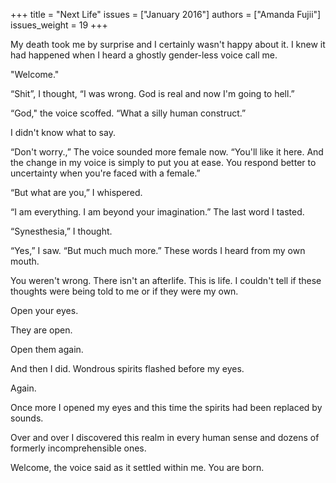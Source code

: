 +++
title = "Next Life"
issues = ["January 2016"]
authors = ["Amanda Fujii"]
issues_weight = 19
+++

My death took me by surprise and I certainly wasn't happy about it. I knew it had happened when I heard a ghostly gender-less voice call me.

"Welcome."

“Shit”, I thought, “I was wrong. God is real and now I'm going to hell.”

“God," the voice scoffed. “What a silly human construct.”

I didn't know what to say.

“Don't worry.,” The voice sounded more female now. “You'll like it here. And the change in my voice is simply to put you at ease. You respond better to uncertainty when you're faced with a female.”

“But what are you,” I whispered.

“I am everything. I am beyond your imagination.” The last word I tasted.

“Synesthesia,” I thought.

“Yes,” I saw. “But much much more.” These words I heard from my own mouth.

You weren't wrong. There isn't an afterlife. This is life. I couldn't tell if these thoughts were being told to me or if they were my own.

Open your eyes.

They are open.

Open them again.

And then I did. Wondrous spirits flashed before my eyes.

Again.

Once more I opened my eyes and this time the spirits had been replaced by sounds.

Over and over I discovered this realm in every human sense and dozens of formerly incomprehensible ones.

Welcome, the voice said as it settled within me. You are born.
